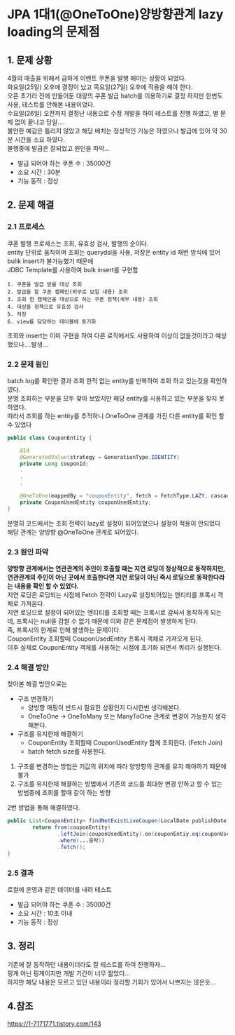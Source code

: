 # JPA 1대1(@OneToOne)양방향관계 lazy loading의 문제점

## 1. 문제 상황
4월의 매출을 위해서 급하게 이벤트 쿠폰을 발행 해야는 상황이 되었다. </br>
화요일(25일) 오후에 결정이 났고 목요일(27일) 오후에 적용을 해야 한다.  </br>
오픈 초기라 전에 만들어둔 대량의 쿠폰 발급 batch를 이용하기로 결정 하지만 한번도 사용, 테스트를 안해본 내용이었다. </br>
수요일(26일) 오전까지 결정난 내용으로 수정 개발을 하여 테스트를 진행 하였고, 별 문제 없이 끝나고 당일....  </br>
불안한 예감은 틀리지 않았고 해당 배치는 정상적인 기능은 하였으나 발급에 있어 약 30분  시간을 소요 하였다.  </br>
불행중에 발급은 잘되었고 원인을 파악... </br>
* 발급 되어야 하는 쿠폰 수 : 35000건
* 소요 시간 : 30분
* 기능 동작 : 정상

## 2. 문제 해결
### 2.1 프로세스
쿠폰 발행 프로세스는 조회, 유효성 검사, 발행의 순이다. </br>
entity 단위로 움직이며 조회는 querydsl을 사용, 저장은 entity id 채번 방식에 있어 bulik insert가 불가능했기 때문에 </br> 
JDBC Template를 사용하여 bulk insert를 구현함 </br>
```
1. 쿠폰을 발급 받을 대상 조회
2. 발급을 할 쿠폰 켐페인(외부로 보일 내용) 조회
3. 조회 한 켐페인을 대상으로 하는 쿠폰 정책(세부 내용) 조회
4. 대상을 정책으로 유효성 검사
5. 저장
6. view를 담당하는 테이블에 동기화
```
조회와 insert는 이미 구현을 하여 다른 로직에서도 사용하여 이상이 없을것이라고 예상했으나....발생...

### 2.2 문제 원인
batch log를 확인한 결과 조회 한적 없는 entity를 반복하여 조회 하고 있는것을 확인하였다. </br>
분명 조회하는 부분을 모두 찾아 보았지만 해당 entity를 사용하고 있는 부분을 찾지 못하였다. </br>
따라서 조회를 하는 entity를 추적하니 OneToOne 관계를 가진 다른 entity를 확인 할 수 있었다 </br> 
```java
public class CouponEntity {

    @Id
    @GeneratedValue(strategy = GenerationType.IDENTITY)
    private Long couponId;
    .
    .
    .

    @OneToOne(mappedBy = "couponEntity", fetch = FetchType.LAZY, cascade = {CascadeType.ALL}, orphanRemoval = true)
    private CouponUsedEntity couponUsedEntity;
}
```
분명히 코드에서는 조회 전략이 lazy로 설정이 되어있었으나 설정이 적용이 안되었다 </br>
해당 관계는 양방향 @OneToOne 관계로 되어있다.

### 2.3 원인 파악
**양방향 관계에서는 연관관계의 주인이 호출할 때는 지연 로딩이 정상적으로 동작하지만, 연관관계의 주인이 아닌 곳에서 호출한다면 지연 로딩이 아닌 즉시 로딩으로 동작한다라는 내용을 확인 할 수 있었다.** </br>
지연 로딩은 로딩되는 시점에 Fetch 전략이 Lazy로 설정되어있는 엔티티를 프록시 객체로 가져온다. </br>
지연 로딩으로 설정이 되어있는 엔티티를 조회할 때는 프록시로 감싸서 동작하게 되는데, 프록시는 null을 감쌀 수 없기 때문에 이와 같은 문제점이 발생하게 된다. </br>
즉, 프록시의 한계로 인해 발생하는 문제이다.</br>
CouponEntity 조회할때 CouponUsedEntity 프록시 객체로 가져오게 된다. </br>
이후 실제로 CouponEntity 객체를 사용하는 시점에 초기화 되면서 쿼리가 실행된다. </br>

### 2.4 해결 방안
찾아본 해결 방안으로는 

* 구조 변경하기 </br>
  * 양방향 매핑이 반드시 필요한 상황인지 다시한번 생각해본다. </br>
  * OneToOne -> OneToMany 또는 ManyToOne 관계로 변경이 가능한지 생각해본다. </br>
* 구조를 유지한채 해결하기 </br>
  * CouponEntity 조회할때 CouponUsedEntity 함께 조회한다. (Fetch Join) </br>
  * batch fetch size를 사용한다. </br>

1. 구조를 변경하는 방법은 키값의 위치에 따라 양방향의 관계를 유지 해야하기 때문에 불가 </br>
2. 구조를 유지한채 해결하는 방법에서 기존의 코드를 최대한 변경 안하고 할 수 있는 방법중에 조회를 할때 같이 하는 방향 </br>

2번 방법을 통해 해결하였다.
```java
public List<CouponEntity> findNotExistLiveCoupon(LocalDate publishDate) {
        return from(couponEntity)
                .leftJoin(couponUsedEntity).on(couponEntiy.eq(couponUsedEntity.couponEntiy))
                .where(...중략))
                .fetch();
}
```

### 2.5 결과
로컬에 운영과 같은 데이터를 내려 테스트
* 발급 되어야 하는 쿠폰 수 : 35000건
* 소요 시간 : 10초 이내
* 기능 동작 : 정상

## 3. 정리
기존에 잘 동작하던 내용이더라도 잘 테스트를 하여 진행하자... </br>
핑계 아닌 핑계이지만 개발 기간이 너무 짧았다... </br>
하지만 해당 내용은 모르고 있던 내용이라 정리할 기회가 있어서 나쁘지는 않은듯... </br>

## 4.참조
https://1-7171771.tistory.com/143
